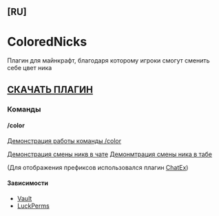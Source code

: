 ## [RU]

# ColoredNicks
Плагин для майнкрафт, благодаря которому игроки смогут сменить себе цвет ника

## [СКАЧАТЬ ПЛАГИН](https://github.com/Windows-up/ColoredNicksPlugin/releases/tag/1.0)

### Команды
#### /color
[Демонстрация работы команды /color](/images/Screenshot_1.png)

[Демонстрация смены никв в чате](/images/Screenshot_2.png)
[Демонмтрация смены ника в табе](/images/Screenshot_3.png)

(Для отображения префиксов использовался плагин [ChatEx](https://spigotmc.org/resources/chatex-continued.71041/))

#### Зависимости
* [Vault](https://https://www.spigotmc.org/resources/vault.34315/)
* [LuckPerms](https://luckperms.net/download)